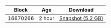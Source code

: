 |     Block   |     Age     |   Download  |
| ----------- | ----------- | ----------- |
|   16670266   |  2 hour | [Snapshot (5.2 GB)](https://s3.eu-central-1.amazonaws.com/w3coins.io/snapshots/cosmos-mainnet/cosmos_snapsot_latest.tar.lz4)  |
